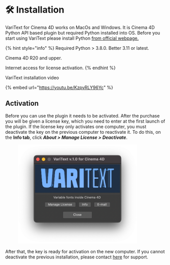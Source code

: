 # 🛠 Installation

VariText for Cinema 4D works on MacOs and Windows. It is Cinema 4D Python API based plugin but required Python installed into OS. Before you start using VariText please install Python [from official webpage.](https://www.python.org/downloads/)

{% hint style="info" %}
Required Python > 3.8.0. Better 3.11 or latest.

Cinema 4D R20 and upper.

Internet access for license activation.
{% endhint %}

VariText installation video

{% embed url="https://youtu.be/KzpvRLY96Yc" %}

## Activation

Before you can use the plugin it needs to be activated. After the purchase you will be given a license key, which you need to enter at the first launch of the plugin. If the license key only activates one computer, you must deactivate the key on the previous computer to reactivate it. To do this, on the **Info tab**, click _**About > Manage License > Deactivate**_.

<figure><img src="../.gitbook/assets/Screenshot 2023 07 04 at 14.45.41.png" alt="" width="375"><figcaption></figcaption></figure>

After that, the key is ready for activation on the new computer. If you cannot deactivate the previous installation, please contact [here](https://mikeudin.net/about/) for support.
